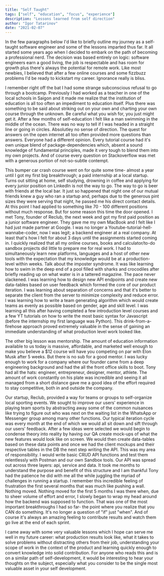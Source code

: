 ```yaml
---
title: "Self Taught"
tags: ["self", "education", "focus", "experience"]
description: "Lessons learned from self direction"
author: "Igor Tatarinov"
date: "2021-02-07"
---
```


In the few paragraphs below I'd like to briefly outline my journey as a self-taught software engineer and some of the lessons imparted thus far. It all started some years ago when I decided to embark on the path of becoming a professional nerd. The decision was based entirely on logic: software engineers earn a good living, the job is respectable and has room for growth plus there's always the potential for remote work. Like most newbies, I believed that after a few online courses and some fizzbuzz problems I'd be ready to kickstart my career. Ignorance really is bliss.

I remember right off the bat I had some strange subconscious refusal to go through a bootcamp. Previously I had worked as a teacher in one of the local schools in Saigon and it made me realize that the institution of education is all too often an impediment to education itself. Plus there was something to be said about striking out on your own and charting your own course through the unknown. Be careful what you wish for, you just might get it. After a few months of self-education I felt like a man swimming in the middle of the ocean. There was no way to tell if I was headed in a straight line or going in circles. Absolutley no sense of direction. The quest for answers on the open internet all too often provided more questions than answers. Everyone had a different opinion. Every tutorial course had it's own unique blend of package-dependencies which, absent a sound knowledge of fundamental principles, made it very tough to blend them into my own projects. And of course every question on Stackoverflow was met with a generous portion of not-so-subtle contempt.

This bumper car crash course went on for quite some time- almost a year until I got my first big breakthrough; a paid internship at a local startup. Turns out sitting at home, self studying, drowning in coffee and applying for every junior position on LinkedIn is not the way to go. The way to go is beer with friends at the local bar. It just so happened that night one of our mutual friends knew a guy who ran a startup and, perhaps due to the generous pint sizes they were serving that night, he passed me his direct contact details. At this point I had applied to something like 70 - 100 different positions without much response. But for some reason this time the door opened. I met Tony, founder of Reclub, the next week and got my first paid position as a junior software engineer. They gave me my own MacBook and I felt like I had just made partner at Google. I was no longer a Youtube-tutorial-hell-wannabe-coder, now I was legit; a backend engineer at a real company. At least that's how I felt for about 3 days until the assignments started coming in. I quickly realized that all my online courses, books and calculator/to-do sandbox projects did little to prepare me for real work. I had to simultaneously learn new platforms, languages and a host of other new tools with the expectation that my knowledge would be at a production-level within weeks. Talk about the imposter syndrome. It was like learning how to swim in the deep end of a pool filled with sharks and crocodiles after briefly reading up on what water is in a tattered magazine. The pace never slackened. I was learning how to design new API endpoints and create new data-tables based on user feedback which formed the core of our product iteration. I was learning about separation of concerns and that it's better to separate the client from the server to minimize complexity and reduce error. I was learning how to write a team generating algorithm which would create teams as evenly as possible based on gender, age and skill level. I was learning all this after having completed a few introduction level courses and a few YT tutorials on how to write the most basic syntax for Javascript (before the internship my first language was Python). This drink-from-a-firehose approach proved extremely valuable in the sense of gaining an immediate understanding of what production level work looked like.

The other big lesson was mentorship. The amount of education information available to us today is massive, affordable, and marketed well enough to make you believe a \$12 course will have you competing on par with Elon Musk after 5 weeks. But there is no sub for a good mentor. I was lucky enough to work for a company where our founder came from a deep engineering background and had the all the front office skills to boot. Tony had all the hats: engineer, entrepreneur, designer, mentor, athlete. The amount of work constantly on his plate was incredible and seeing it all managed from a short distance gave me a good idea of the effort required to stay competitive, both in and outside the company.

Our startup, Reclub, provided a way for teams or groups to self-organize local sporting events. We sought to improve our users' experience in playing team sports by abstracting away some of the common nuisances like trying to figure out who was next on the waiting list in the WhatsApp or Messenger group among many other functions. Our typical iteration cycle was every month at the end of which we would all sit down and sift through our users' feedback. After a few ideas were selected we would begin to condense theory into reality by having our QA create mock-ups of what the new features would look like on screen. We would then create data-tables based on these data points and once we had the client mockups and their respective tables in the DB the next step writing the API. This was my area of responsibility. I would write basic CRUD API functions and test them relentlessly with Postman and our own Sandbox tools. Our API was spread out across three layers: api, service and data. It took me months to understand the purpose and benefit of this structure and I am thankful Tony had the patience he did with me all the while juggling the myriad of challenges in running a startup. I remember this incredible feeling of frustration the first several months that was much like pushing a wall. Nothing moved. Nothing moved for the first 5 months I was there when, due to sheer volume of effort and error, I slowly began to wrap my head around how the backend was supposed to function. That was one of the most important breakthroughs I had so far- the point where you realize that you CAN do something. It's no longer a question of "if" just "when". And of course it's always an amazing feeling to contribute results and watch them go live at the end of each sprint.

I came away with some very valuable lessons which I hope can serve me well in my future career: what production results look like, what it takes to solve problems without distracting others from their job, understanding your scope of work in the context of the product and learning quickly enough to convert knowledge into solid contribution. For anyone who reads this and is on a similar path of self-development, it would be interesting to hear your thoughts on the subject, especially what you consider to be the single most valuable asset in your self development.
